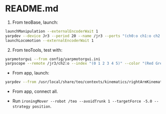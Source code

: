 # README.md

1. From teoBase, launch:
```bash
launchManipulation --externalEncoderWait 1
yarpdev --device Jr3 --period 20 --name /jr3 --ports "(ch0:o ch1:o ch2:o ch3:o)" --channels 24 --ch0:o 0 5 0 5 --ch1:o 6 11 0 5 --ch2:o 12 17 0 5 --ch3:o 18 23 0 5
launchLocomotion --externalEncoderWait 1
```

2. From teoTools, test with:
```bash
yarpmotorgui --from config/yarpmotorgui.ini
yarpscope --remote /jr3/ch2:o --index "(0 1 2 3 4 5)" --color "(Red Green Blue LightRed LightGreen LightBlue)" --min -1000 --max 1000 --x 0 --y 0 --dx 640 --dy 512
```

- From app, launch:
```bash
yarpdev --from /usr/local/share/teo/contexts/kinematics/rightArmKinematics-pan45-tilt30.ini --name /teo/rightArm/CartesianControl --device BasicCartesianControl --angleRepr axisAngle --robot remote_controlboard --local /BasicCartesianControl/teo/rightArm --remote /teo/rightArm
```

- From app, connect all.

- Run `ironingMover --robot /teo --avoidTrunk 1 --targetForce -5.0 --strategy position`.
